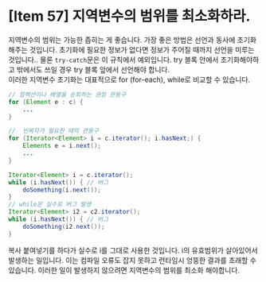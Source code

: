 # [Item 57] 지역변수의 범위를 최소화하라.

지역변수의 범위는 가능한 좁히는 게 좋습니다. 가장 좋은 방법은 선언과 동사에 초기화 해주는 것입니다. 초기화에 필요한 정보가 없다면 정보가 주어질 때까지 선언을 미루는 것입니다.. 물론 `try-catch`문은 이 규칙에서 예외입니다. try 블록 안에서 초기화해야하고 밖에서도 쓰일 경우 try 블록 앞에서 선언해야 합니다.
</br>
이러한 지역변수 초기화는 대표적으로 for (for-each), while로 비교할 수 있습니다.

``` java
// 컬렉션이나 베열을 순회하는 권장 관용구
for (Element e : c) {
    ...
}
```

``` java 
//  빈복자가 필요한 때의 관용구
for (Iterator<Element> i = c.iterator(); i.hasNext;) {
    Elements e = i.next();
    ...
}
```

``` java
Iterator<Element> i = c.iterator();
while (i.hasNext()) { // 버그
    doSomething(i.next());
}
// while문 실수로 버그 발생
Iterator<Element> i2 = c2.iterator();
while (i.hasNext()) { // 버그
    doSomething(i2.next());
}
```
복사 붙여넣기를 하다가 실수로 i를 그대로 사용한 것입니다. i의 유효범위가 살아있어서 발생하는 일입니다. 이는 컴파일 오류도 잡지 못하고 런타임시 엉뚱한 결과를 초래할 수 있습니다. 이러한 일이 발생하지 않으려면 지역변수의 범위를 최소화 해야합니다.